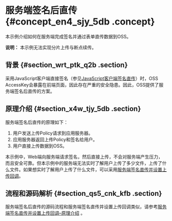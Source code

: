 # 服务端签名后直传 {#concept_en4_sjy_5db .concept}

本示例介绍如何在服务端完成签名并通过表单直传数据到OSS。

**说明：** 本示例无法实现分片上传与断点续传。

## 背景 {#section_wrt_ptk_q2b .section}

采用JavaScript客户端直接签名（参见[JavaScript客户端签名直传](intl.zh-CN/最佳实践/Web端直传实践/JavaScript客户端签名直传.md#)）时，OSS AccessKey会暴露在前端页面，因此存在严重的安全隐患。因此，OSS提供了服务端签名后直传的方案。

## 原理介绍 {#section_x4w_tjy_5db .section}

 

服务端签名后直传的原理如下：

1.  用户发送上传Policy请求到应用服务器。
2.  应用服务器返回上传Policy和签名给用户。
3.  用户直接上传数据到OSS。

本示例中，Web端向服务端请求签名，然后直接上传，不会对服务端产生压力，而且安全可靠。但本示例中的服务端无法实时了解用户上传了多少文件，上传了什么文件。如果想实时了解用户上传了什么文件，可以采用[服务端签名直传并设置上传回调](intl.zh-CN/最佳实践/Web端直传实践/服务端签名直传并设置上传回调/原理介绍.md#)。

## 流程和源码解析 {#section_qs5_cnk_kfb .section}

服务端签名后直传的源码流程和服务端签名直传并设置上传回调类似，请参考[服务端签名直传并设置上传回调–原理介绍](intl.zh-CN/最佳实践/Web端直传实践/服务端签名直传并设置上传回调/原理介绍.md#) 。

